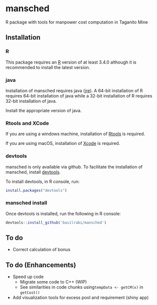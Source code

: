 mansched
========

R package with tools for manpower cost computation in Taganito Mine

Installation
------------

### R

This package requires an [R](https://www.r-project.org/) version of at least 3.4.0 although it is recommended to install the latest version.

### java

Installation of mansched requires java ([jre](https://java.com/inc/BrowserRedirect1.jsp?locale=en)). A 64-bit installation of R requires 64-bit installation of java while a 32-bit installation of R requires 32-bit installation of java.

Install the appropriate version of java.

### Rtools and XCode

If you are using a windows machine, installation of [Rtools](https://cran.r-project.org/bin/windows/Rtools/) is required.

If you are using macOS, installation of [Xcode](https://developer.apple.com/xcode/) is required.

### devtools

mansched is only available via github. To facilitate the installation of mansched, install [devtools](https://github.com/hadley/devtools).

To install devtools, in R console, run:

``` r
install.packages("devtools")
```

### mansched install

Once devtools is installed, run the following in R console:

``` r
devtools::install_github('basilrabi/mansched')
```

To do
-----

-   Correct calculation of bonus

To do (Enhancements)
--------------------

-   Speed up code
    -   Migrate some code to C++ (WIP)
    -   See similarities in code chunks using`tempData <- getCM(x)` in `getCost()`
-   Add visualization tools for excess pool and requirement (shiny app)
